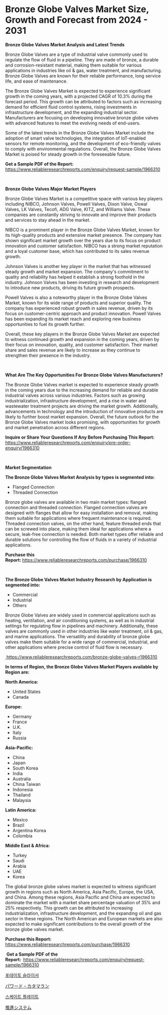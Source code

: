 <p><h1>Bronze Globe Valves Market Size, Growth and Forecast from 2024 - 2031</h1></p><p><strong>Bronze Globe Valves Market Analysis and Latest Trends</strong></p>
<p><p>Bronze Globe Valves are a type of industrial valve commonly used to regulate the flow of fluid in a pipeline. They are made of bronze, a durable and corrosion-resistant material, making them suitable for various applications in industries like oil & gas, water treatment, and manufacturing. Bronze Globe Valves are known for their reliable performance, long service life, and ease of maintenance.</p><p>The Bronze Globe Valves Market is expected to experience significant growth in the coming years, with a projected CAGR of 10.3% during the forecast period. This growth can be attributed to factors such as increasing demand for efficient fluid control systems, rising investments in infrastructure development, and the expanding industrial sector. Manufacturers are focusing on developing innovative bronze globe valves with advanced features to meet the evolving needs of end-users. </p><p>Some of the latest trends in the Bronze Globe Valves Market include the adoption of smart valve technologies, the integration of IoT-enabled sensors for remote monitoring, and the development of eco-friendly valves to comply with environmental regulations. Overall, the Bronze Globe Valves Market is poised for steady growth in the foreseeable future.</p></p>
<p><strong>Get a Sample PDF of the Report:&nbsp;</strong> <a href="https://www.reliableresearchreports.com/enquiry/request-sample/1966310">https://www.reliableresearchreports.com/enquiry/request-sample/1966310</a></p>
<p>&nbsp;</p>
<p><strong>Bronze Globe Valves Major Market Players</strong></p>
<p><p>Bronze Globe Valves Market is a competitive space with various key players including NIBCO, Johnson Valves, Powell Valves, Dixon Valve, Oswal Valves, LK Valves, Tecofi, ADG Valve, KITZ, and Williams Valve. These companies are constantly striving to innovate and improve their products and services to stay ahead in the market.</p><p>NIBCO is a prominent player in the Bronze Globe Valves Market, known for its high-quality products and extensive market presence. The company has shown significant market growth over the years due to its focus on product innovation and customer satisfaction. NIBCO has a strong market reputation and a loyal customer base, which has contributed to its sales revenue growth.</p><p>Johnson Valves is another key player in the market that has witnessed steady growth and market expansion. The company's commitment to quality and reliability has helped it establish a strong foothold in the industry. Johnson Valves has been investing in research and development to introduce new products, driving its future growth prospects.</p><p>Powell Valves is also a noteworthy player in the Bronze Globe Valves Market, known for its wide range of products and superior quality. The company has experienced robust growth in sales revenue, driven by its focus on customer-centric approach and product innovation. Powell Valves has been expanding its market reach and exploring new business opportunities to fuel its growth further.</p><p>Overall, these key players in the Bronze Globe Valves Market are expected to witness continued growth and expansion in the coming years, driven by their focus on innovation, quality, and customer satisfaction. Their market share and sales revenue are likely to increase as they continue to strengthen their presence in the industry.</p></p>
<p>&nbsp;</p>
<p><strong>What Are The Key Opportunities For Bronze Globe Valves Manufacturers?</strong></p>
<p><p>The Bronze Globe Valves market is expected to experience steady growth in the coming years due to the increasing demand for reliable and durable industrial valves across various industries. Factors such as growing industrialization, infrastructure development, and a rise in water and wastewater treatment projects are driving the market growth. Additionally, advancements in technology and the introduction of innovative products are likely to further boost market expansion. Overall, the future outlook for the Bronze Globe Valves market looks promising, with opportunities for growth and market penetration across different regions.</p></p>
<p><strong>Inquire or Share Your Questions If Any Before Purchasing This Report:</strong> <a href="https://www.reliableresearchreports.com/enquiry/pre-order-enquiry/1966310">https://www.reliableresearchreports.com/enquiry/pre-order-enquiry/1966310</a></p>
<p>&nbsp;</p>
<p><strong>Market Segmentation</strong></p>
<p><strong>The Bronze Globe Valves Market Analysis by types is segmented into:</strong></p>
<p><ul><li>Flanged Connection</li><li>Threaded Connection</li></ul></p>
<p><p>Bronze globe valves are available in two main market types: flanged connection and threaded connection. Flanged connection valves are designed with flanges that allow for easy installation and removal, making them suitable for applications where frequent maintenance is required. Threaded connection valves, on the other hand, feature threaded ends that can be screwed into place, making them ideal for applications where a secure, leak-free connection is needed. Both market types offer reliable and durable solutions for controlling the flow of fluids in a variety of industrial applications.</p></p>
<p><strong>Purchase this Report:&nbsp;</strong><a href="https://www.reliableresearchreports.com/purchase/1966310">https://www.reliableresearchreports.com/purchase/1966310</a></p>
<p>&nbsp;</p>
<p><strong>The Bronze Globe Valves Market Industry Research by Application is segmented into:</strong></p>
<p><ul><li>Commercial</li><li>Industrial</li><li>Others</li></ul></p>
<p><p>Bronze Globe Valves are widely used in commercial applications such as heating, ventilation, and air conditioning systems, as well as in industrial settings for regulating flow in pipelines and machinery. Additionally, these valves are commonly used in other industries like water treatment, oil & gas, and marine applications. The versatility and durability of bronze globe valves make them suitable for a wide range of commercial, industrial, and other applications where precise control of fluid flow is necessary.</p></p>
<p><a href="https://www.reliableresearchreports.com/bronze-globe-valves-r1966310">&nbsp;https://www.reliableresearchreports.com/bronze-globe-valves-r1966310</a></p>
<p><strong>In terms of Region, the Bronze Globe Valves Market Players available by Region are:</strong></p>
<p>
    <p> <strong> North America: </strong>
        <ul>
            <li>United States</li>
            <li>Canada</li>
        </ul>
        </p> 
    <p> <strong> Europe: </strong>
        <ul>
            <li>Germany</li>
            <li>France</li>
            <li>U.K.</li>
            <li>Italy</li>
            <li>Russia</li>
        </ul>
        </p> 
    <p> <strong> Asia-Pacific: </strong>
        <ul>
            <li>China</li>
            <li>Japan</li>
            <li>South Korea</li>
            <li>India</li>
            <li>Australia</li>
            <li>China Taiwan</li>
            <li>Indonesia</li>
            <li>Thailand</li>
            <li>Malaysia</li>
        </ul>
        </p> 
    <p> <strong> Latin America: </strong>
        <ul>
            <li>Mexico</li>
            <li>Brazil</li>
            <li>Argentina Korea</li>
            <li>Colombia</li>
        </ul>
        </p> 
    <p> <strong> Middle East & Africa: </strong>
        <ul>
            <li>Turkey</li>
            <li>Saudi</li>
            <li>Arabia</li>
            <li>UAE</li>
            <li>Korea</li>
        </ul>
    </p>
    </p>
<p><p>The global bronze globe valves market is expected to witness significant growth in regions such as North America, Asia Pacific, Europe, the USA, and China. Among these regions, Asia Pacific and China are expected to dominate the market with a market share percentage valuation of 35% and 25% respectively. This growth can be attributed to increasing industrialization, infrastructure development, and the expanding oil and gas sector in these regions. The North American and European markets are also expected to make significant contributions to the overall growth of the bronze globe valves market.</p></p>
<p><strong>Purchase this Report: </strong><a href="https://www.reliableresearchreports.com/purchase/1966310">https://www.reliableresearchreports.com/purchase/1966310</a></p>
<p>&nbsp;<strong>Get a Sample PDF of the Report:&nbsp;&nbsp;</strong><a href="https://www.reliableresearchreports.com/enquiry/request-sample/1966310">https://www.reliableresearchreports.com/enquiry/request-sample/1966310</a></p>
<p><strong></strong></p>
<p><p><a href="https://medium.com/@achimcoteanu1/%EA%B0%90%EC%9E%90-%EC%8A%AC%EB%9D%BC%EC%9D%B4%EC%84%9C-%EC%8B%9C%EC%9E%A5-%EA%B2%BD%EC%9F%81-%EB%B6%84%EC%84%9D-%EC%8B%9C%EC%9E%A5-%EB%8F%99%ED%96%A5-%EB%B0%8F-2031%EB%85%84%EA%B9%8C%EC%A7%80%EC%9D%98-%EC%98%88%EC%B8%A1-fd4aef24bec7">포테이토 슬라이서</a></p><p><a href="https://medium.com/@rocklobster885/%E3%83%91%E3%83%AF%E3%83%BC%E3%83%89%E3%82%AB%E3%82%BF%E3%83%9E%E3%83%A9%E3%83%B3%E5%B8%82%E5%A0%B4-%E6%88%90%E5%8A%9F%E3%81%99%E3%82%8B%E3%83%93%E3%82%B8%E3%83%8D%E3%82%B9%E6%88%A6%E7%95%A5%E3%81%AE%E9%8D%B52031%E5%B9%B4%E3%81%BE%E3%81%A7%E3%81%AE%E4%BA%88%E6%B8%AC-4ef970bb74b0">パワード・カタマラン</a></p><p><a href="https://medium.com/@joananitzsche/%EC%8A%A4%EC%BC%80%EC%9D%B4%ED%8A%B8-%ED%94%8C%EB%A0%88%EC%9D%B4%ED%8A%B8-%EC%8B%9C%EC%9E%A5%EC%9D%80-%EC%8B%9C%EC%9E%A5-%EC%A0%90%EC%9C%A0%EC%9C%A8-%ED%81%AC%EA%B8%B0-%EB%B0%8F-2031%EB%85%84%EA%B9%8C%EC%A7%80-%EC%98%88%EC%83%81%EB%90%98%EB%8A%94-%EC%98%88%EC%B8%A1%EC%97%90-%EC%B4%88%EC%A0%90%EC%9D%84-%EB%A7%9E%EC%B6%A5%EB%8B%88%EB%8B%A4-261d35553274">스케이트 플레이트</a></p><p><a href="https://medium.com/@kaitlensen45645/%E3%83%97%E3%83%AD%E3%83%9A%E3%83%A9%E3%83%BC%E3%82%B8%E3%83%A7%E3%83%B3%E3%82%B7%E3%82%B9%E3%83%86%E3%83%A0%E5%B8%82%E5%A0%B4-%E5%B8%82%E5%A0%B4cagr-%E5%B8%82%E5%A0%B4%E3%83%88%E3%83%AC%E3%83%B3%E3%83%89-%E3%81%8A%E3%82%88%E3%81%B3%E6%88%90%E9%95%B7%E6%88%A6%E7%95%A5%E3%81%B8%E3%81%AE%E6%B4%9E%E5%AF%9F-da286b21ec94">推進システム</a></p></p>